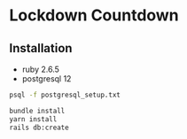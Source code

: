 # Lockdown Countdown

## Installation

* ruby 2.6.5
* postgresql 12

```sh
psql -f postgresql_setup.txt

bundle install
yarn install
rails db:create
```

